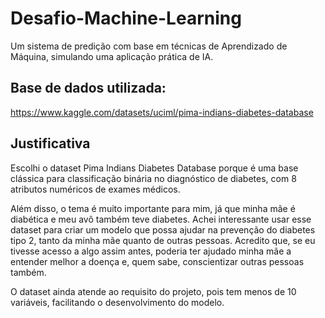 # Desafio-Machine-Learning
Um sistema de predição com base em técnicas de  Aprendizado de Máquina, simulando uma aplicação prática de IA.
## Base de dados utilizada:
https://www.kaggle.com/datasets/uciml/pima-indians-diabetes-database
## Justificativa
Escolhi o dataset Pima Indians Diabetes Database porque é uma base clássica para classificação binária no diagnóstico de diabetes, com 8 atributos numéricos de exames médicos.

Além disso, o tema é muito importante para mim, já que minha mãe é diabética e meu avô também teve diabetes. Achei interessante usar esse dataset para criar um modelo que possa ajudar na prevenção do diabetes tipo 2, tanto da minha mãe quanto de outras pessoas. Acredito que, se eu tivesse acesso a algo assim antes, poderia ter ajudado minha mãe a entender melhor a doença e, quem sabe, conscientizar outras pessoas também.

O dataset ainda atende ao requisito do projeto, pois tem menos de 10 variáveis, facilitando o desenvolvimento do modelo.
